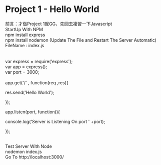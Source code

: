 # Project 1 - Hello World

前言：才做Project 1就GG，先回去複習一下Javascript </br>
StartUp With NPM  </br>
npm install express  </br>
npm install nodemon (Update The File and Restart The Server Automatic) </br>
FileName : index.js </br> </br>
</br>
var express = require('express'); </br>
var app = express(); </br>
var port = 3000; </br>
  </br>
app.get('/' , function(req ,res){ </br>

  res.send('Hello World'); </br>

}); </br>

 
app.listen(port, function(){ </br>

  console.log('Server is Listening On port ' +port); </br>

}); </br>

</br>
Test Server With Node </br>
nodemon index.js </br>
Go To http://localhost:3000/ </br>
 

